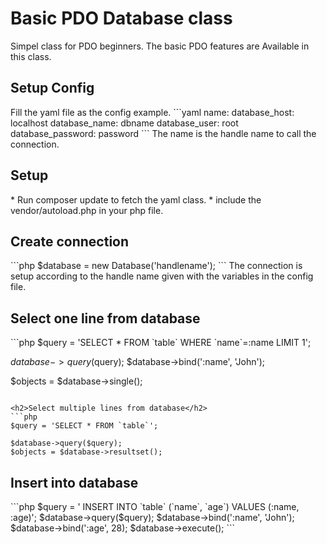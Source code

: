 <h1>Basic PDO Database class</h1>
Simpel class for PDO beginners. The basic PDO features are Available in this class.

<h2>Setup Config</h2>
Fill the yaml file as the config example.
```yaml
name:
  database_host:      localhost
  database_name:      dbname
  database_user:      root
  database_password:  password
```
The name is the handle name to call the connection.

<h2>Setup</h2>
* Run composer update to fetch the yaml class.
* include the vendor/autoload.php in your php file.


<h2>Create connection</h2>
```php
$database = new Database('handlename');
```
The connection is setup according to the handle name given with the variables in the config file.

<h2>Select one line from database</h2>
```php
$query = 'SELECT * FROM `table` WHERE `name`=:name LIMIT 1';

$database->query($query);
$database->bind(':name', 'John');

$objects = $database->single();
```

<h2>Select multiple lines from database</h2>
```php
$query = 'SELECT * FROM `table`';

$database->query($query);
$objects = $database->resultset();
```
<h2>Insert into database</h2>
```php
$query = '
  INSERT INTO
    `table`
    (`name`, `age`)
  VALUES
    (:name, :age)';
$database->query($query);
$database->bind(':name', 'John');
$database->bind(':age', 28);
$database->execute();
```
   
   
